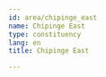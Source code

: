 ```yaml
---
id: area/chipinge_east
name: Chipinge East
type: constituency
lang: en
title: Chipinge East

---
```

